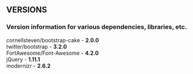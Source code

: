 ## VERSIONS

### Version information for various dependencies, libraries, etc.

cornellsteven/bootstrap-cake    - **2.0.0**  
twitter/bootstrap               - **3.2.0**  
FortAwesome/Font-Awesome        - **4.2.0**  
jQuery                          - **1.11.1**  
modernizr                       - **2.6.2**